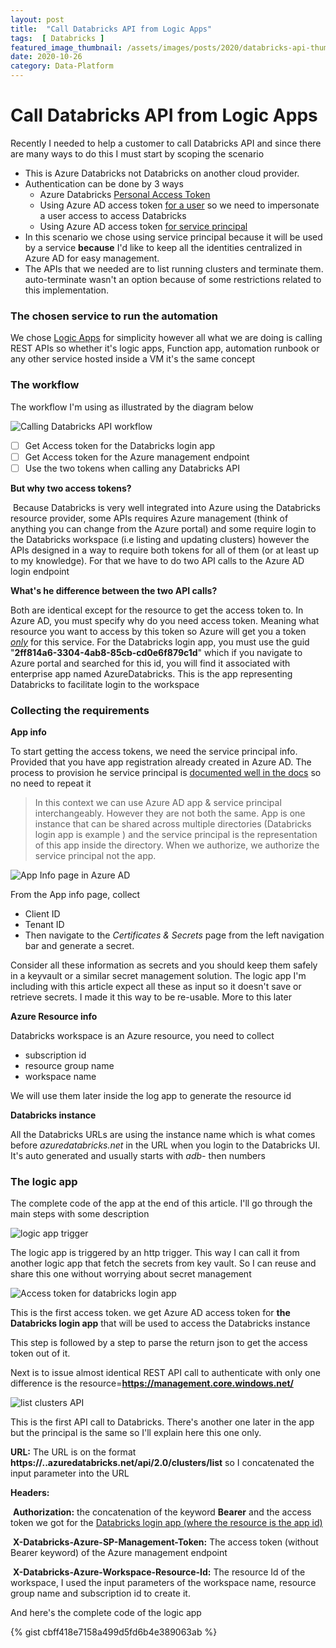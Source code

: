 ```yaml
---
layout: post  
title:  "Call Databricks API from Logic Apps"  
tags:  [ Databricks ]  
featured_image_thumbnail: /assets/images/posts/2020/databricks-api-thumbnail.png
date: 2020-10-26
category: Data-Platform
---
```


# Call Databricks API from Logic Apps

Recently I needed to help a customer to call Databricks API and since there are many ways to do this I must start by scoping the scenario 

- This is Azure Databricks not Databricks on another cloud provider. 
- Authentication can be done by 3 ways 
  - Azure Databricks [Personal Access Token](https://docs.microsoft.com/en-us/azure/databricks/dev-tools/api/latest/authentication)
  - Using Azure AD access token [for a user](https://docs.microsoft.com/en-us/azure/databricks/dev-tools/api/latest/aad/app-aad-token#use-token) so we need to impersonate a user access to access Databricks
  - Using Azure AD access token [for service principal](https://docs.microsoft.com/en-us/azure/databricks/dev-tools/api/latest/aad/service-prin-aad-token#use-token)
- In this scenario we chose using service principal because it will be used by a service **because** I'd like to keep all the identities centralized in Azure AD for easy management. 
- The APIs that we needed are to list running clusters and terminate them. auto-terminate wasn't an option because of some restrictions related to this implementation. 



### The chosen service to run the automation

We chose [Logic Apps](https://docs.microsoft.com/en-us/azure/logic-apps/logic-apps-overview) for simplicity however all what we are doing is calling REST APIs so whether it's logic apps, Function app, automation runbook or any other service hosted inside a VM it's the same concept 



### The workflow

The workflow I'm using as illustrated by the diagram below 

![Calling Databricks API workflow](/assets/images/posts/2020/databricks-api-calls.png)

- [ ] Get Access token for the Databricks login app
- [ ] Get Access token for the Azure management endpoint 
- [ ] Use the two tokens when calling any Databricks API

**But why two access tokens?**

​          Because Databricks is very well integrated into Azure using the Databricks resource provider, some APIs requires Azure management (think of anything you can change from the Azure portal) and some require login to the Databricks workspace (i.e listing and updating clusters) however the APIs designed in a way to require both tokens for all of them (or at least up to my knowledge). For that we have to do two API calls to the Azure AD login endpoint



**What's he difference between the two API calls?**

Both are identical except for the resource to get the access token to. In Azure AD, you must specify why do you need access token. Meaning what resource you want to access by this token so Azure will get you a token <u>*only*</u> for this service. For the Databricks login app, you must use the guid "**2ff814a6-3304-4ab8-85cb-cd0e6f879c1d**" which if you navigate to Azure portal and searched for this id, you will find it associated with enterprise app named AzureDatabricks. This is the app representing Databricks to facilitate login to the workspace



###  Collecting the requirements

**App info**

To start getting the access tokens, we need the service principal info. Provided that you have app registration already created in Azure AD. The process to provision he service principal is [documented well in the docs](https://docs.microsoft.com/en-us/azure/databricks/dev-tools/api/latest/aad/service-prin-aad-token#--provision-a-service-principal-in-azure-portal) so no need to repeat it 

> In this context we can use Azure AD app & service principal interchangeably. However they are not both the same. App is one instance that can be shared across multiple directories (Databricks login app is example ) and the service principal is the representation of this app inside the directory. When we authorize, we authorize the service principal not the app. 

![App Info page in Azure AD](/assets/images/posts/2020/AAD-App-info.png)

From the App info page, collect 

- Client ID
- Tenant ID
- Then navigate to the *Certificates & Secrets* page from the left navigation bar and generate a secret. 

Consider all these information as secrets and you should keep them safely in a keyvault or a similar secret management solution. The logic app I'm including with this article expect all these as input so it doesn't save or retrieve secrets. I made it this way to be re-usable. More to this later 

**Azure Resource info**

Databricks workspace is an Azure resource, you need to collect 

- subscription id
- resource group name
- workspace name 

We will use them later inside the log app to generate the resource id

**Databricks instance**

All the Databricks URLs are using the instance name which is what comes before *azuredatabricks.net* in the URL when you login to the Databricks UI. It's auto generated and usually starts with *adb-* then numbers



### The logic app

The complete code of the app at the end of this article. I'll go through the main steps with some description 

![logic app trigger](/assets/images/posts/2020/logic-app-trigger.png)

The logic app is triggered by an http trigger. This way I can call it from another logic app that fetch the secrets from key vault. So I can reuse and share this one without worrying about secret management



![Access token for databricks login app](/assets/images/posts/2020/logic-app-access-token-dbricks.png)

This is the first access token. we get Azure AD access token for **the Databricks login app** that will be used to access the Databricks instance

This step is followed by a step to parse the return json to get the access token out of it. 

Next is to issue almost identical REST API call to authenticate with only one difference is the resource=**https://management.core.windows.net/**



![list clusters API](/assets/images/posts/2020/logic-app-list-clusters.png)



This is the first API call to Databricks. There's another one later in the app but the principal is the same so I'll explain here this one only. 

**URL:** The URL is on the format **https://<Databricks Instance Name>..azuredatabricks.net/api/2.0/clusters/list** so I concatenated the input parameter into the URL

**Headers:**

​		**Authorization:** the concatenation of the keyword **Bearer** and the access token we got for the <u>Databricks login app (where the resource is the app id)</u> 

​		**X-Databricks-Azure-SP-Management-Token:** The access token (without Bearer keyword) of the Azure management endpoint

​		**X-Databricks-Azure-Workspace-Resource-Id:** The resource Id of the workspace, I used the input parameters of the workspace name, resource group name and subscription id to create it. 





And here's the complete code of the logic app



{% gist cbff418e7158a499d5fd6b4e389063ab %}
